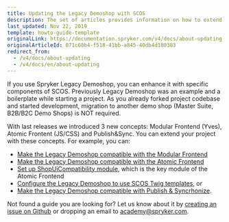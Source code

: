 ```yaml
---
title: Updating the Legacy Demoshop with SCOS
description: The set of articles provides information on how to extend the project with Modular Frontend (Yves), Atomic Frontent (JS/CSS) and Publish&Sync.
last_updated: Nov 22, 2019
template: howto-guide-template
originalLink: https://documentation.spryker.com/v4/docs/about-updating
originalArticleId: 071c68b4-f518-41bb-a845-40db4d180383
redirect_from:
  - /v4/docs/about-updating
  - /v4/docs/en/about-updating
---
```


If you use Spryker Legacy Demoshop, you can enhance it with specific components of SCOS. Previously Legacy Demoshop was an example and a boilerplate while starting a project. As you already forked project codebase and started development, migration to another demo shop (Master Suite, B2B/B2C Demo Shops) is NOT required.

With last releases we introduced 3 new concepts: Modular Frontend (Yves), Atomic Frontent (JS/CSS) and Publish&amp;Sync. You can extend your project with these concepts. For example, you can:

* [Make the Legacy Demoshop compatible with the Modular Frontend](/docs/scos/dev/migration-and-integration/{{page.version}}/updating-the-legacy-demoshop-with-scos/making-the-legacy-demoshop-compatible-with-the-modular-frontend.html)
* [Make the Legacy Demoshop compatible with the Atomic Frontend](/docs/scos/dev/migration-and-integration/{{page.version}}/updating-the-legacy-demoshop-with-scos/making-the-legacy-demoshop-compatible-with-the-atomic-frontend.html)
* [Set up ShopUiCompatibility module](/docs/scos/dev/migration-and-integration/{{page.version}}/updating-the-legacy-demoshop-with-scos/setting-up-shopuicompatibility-module-in-the-legacy-demoshop.html), which is the key module of the Atomic Frontend
* [Configure the Legacy Demoshop to use SCOS Twig templates](/docs/scos/dev/migration-and-integration/{{page.version}}/updating-the-legacy-demoshop-with-scos/twig-compatibility-legacy-demoshop-vs-scos.html), or
* [Make the Legacy Demoshop compatible with Publish &amp; Syncrhonize](/docs/scos/dev/migration-and-integration/{{page.version}}/updating-the-legacy-demoshop-with-scos/making-the-legacy-demoshop-compatible-with-publish-and-synchronize.html).

Not found a guide you are looking for? Let us know about it by [creating an issue on Github](https://github.com/spryker/spryker-docs/issues/new) or dropping an email to [academy@spryker.com](mailto:academy@spryker.com).
